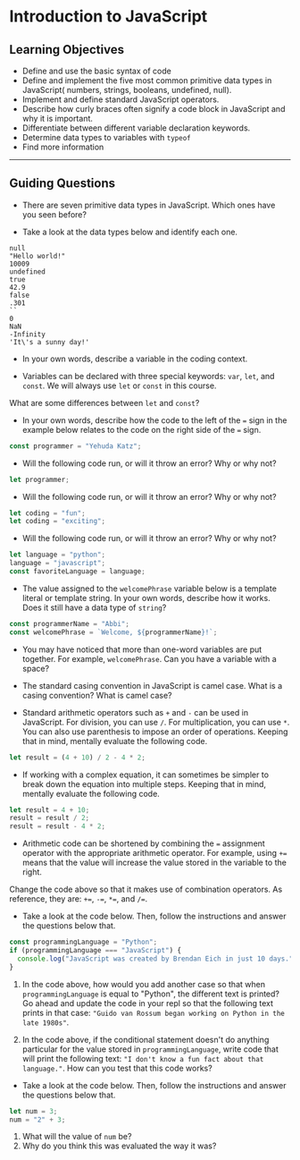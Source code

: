 # Introduction to JavaScript

## Learning Objectives

- Define and use the basic syntax of code
- Define and implement the five most common primitive data types in JavaScript( numbers, strings, booleans, undefined, null).
- Implement and define standard JavaScript operators.
- Describe how curly braces often signify a code block in JavaScript and why it is important.
- Differentiate between different variable declaration keywords.
- Determine data types to variables with `typeof`
- Find more information

<hr>

## Guiding Questions

- There are seven primitive data types in JavaScript. Which ones have you seen before?

- Take a look at the data types below and identify each one.

```
null
"Hello world!"
10009
undefined
true
42.9
false
.301
``
0
NaN
-Infinity
'It\'s a sunny day!'
```

- In your own words, describe a variable in the coding context.

- Variables can be declared with three special keywords: `var`, `let`, and `const`. We will always use `let` or `const` in this course.

What are some differences between `let` and `const`?

- In your own words, describe how the code to the left of the `=` sign in the example below relates to the code on the right side of the `=` sign.

```js
const programmer = "Yehuda Katz";
```

- Will the following code run, or will it throw an error? Why or why not?

```js
let programmer;
```

- Will the following code run, or will it throw an error? Why or why not?

```js
let coding = "fun";
let coding = "exciting";
```

- Will the following code run, or will it throw an error? Why or why not?

```js
let language = "python";
language = "javascript";
const favoriteLanguage = language;
```

- The value assigned to the `welcomePhrase` variable below is a template literal or template string. In your own words, describe how it works. Does it still have a data type of `string`?

```js
const programmerName = "Abbi";
const welcomePhrase = `Welcome, ${programmerName}!`;
```

- You may have noticed that more than one-word variables are put together. For example, `welcomePhrase`. Can you have a variable with a space?

- The standard casing convention in JavaScript is camel case. What is a casing convention? What is camel case?

- Standard arithmetic operators such as `+` and `-` can be used in JavaScript. For division, you can use `/`. For multiplication, you can use `*`. You can also use parenthesis to impose an order of operations. Keeping that in mind, mentally evaluate the following code.

```js
let result = (4 + 10) / 2 - 4 * 2;
```

- If working with a complex equation, it can sometimes be simpler to break down the equation into multiple steps. Keeping that in mind, mentally evaluate the following code.

```js
let result = 4 + 10;
result = result / 2;
result = result - 4 * 2;
```

- Arithmetic code can be shortened by combining the `=` assignment operator with the appropriate arithmetic operator. For example, using `+=` means that the value will increase the value stored in the variable to the right.

Change the code above so that it makes use of combination operators. As reference, they are: `+=`, `-=`, `*=`, and `/=`.

- Take a look at the code below. Then, follow the instructions and answer the questions below that.

```js
const programmingLanguage = "Python";
if (programmingLanguage === "JavaScript") {
  console.log("JavaScript was created by Brendan Eich in just 10 days.");
}
```

1.  In the code above, how would you add another case so that when `programmingLanguage` is equal to "Python", the different text is printed? Go ahead and update the code in your repl so that the following text prints in that case: `"Guido van Rossum began working on Python in the late 1980s"`.

1.  In the code above, if the conditional statement doesn't do anything particular for the value stored in `programmingLanguage`, write code that will print the following text: `"I don't know a fun fact about that language."`. How can you test that this code works?

- Take a look at the code below. Then, follow the instructions and answer the questions below that.

```js
let num = 3;
num = "2" + 3;
```

1. What will the value of `num` be?
2. Why do you think this was evaluated the way it was?
